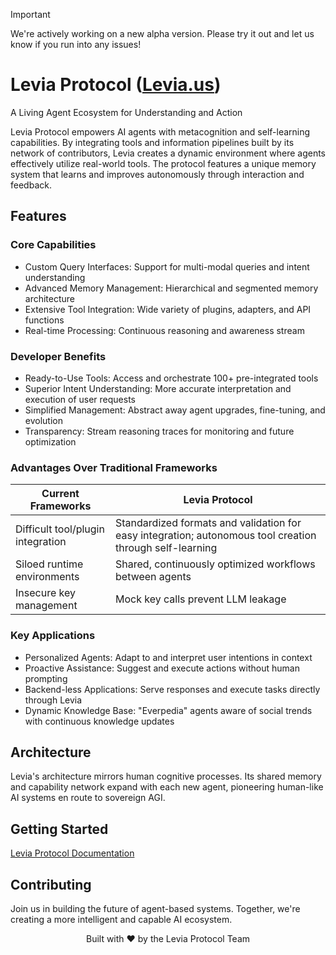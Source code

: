 > [!IMPORTANT]
> We're actively working on a new alpha version.
> Please try it out and let us know if you run into any issues!

# Levia Protocol ([Levia.us](https://levia.us/))

A Living Agent Ecosystem for Understanding and Action

Levia Protocol empowers AI agents with metacognition and self-learning capabilities. By integrating tools and information pipelines built by its network of contributors, Levia creates a dynamic environment where agents effectively utilize real-world tools. The protocol features a unique memory system that learns and improves autonomously through interaction and feedback.

## Features

### Core Capabilities

- Custom Query Interfaces: Support for multi-modal queries and intent understanding
- Advanced Memory Management: Hierarchical and segmented memory architecture  
- Extensive Tool Integration: Wide variety of plugins, adapters, and API functions
- Real-time Processing: Continuous reasoning and awareness stream

### Developer Benefits

- Ready-to-Use Tools: Access and orchestrate 100+ pre-integrated tools
- Superior Intent Understanding: More accurate interpretation and execution of user requests
- Simplified Management: Abstract away agent upgrades, fine-tuning, and evolution
- Transparency: Stream reasoning traces for monitoring and future optimization

### Advantages Over Traditional Frameworks

| Current Frameworks | Levia Protocol |
|-------------------|----------------|
| Difficult tool/plugin integration | Standardized formats and validation for easy integration; autonomous tool creation through self-learning |
| Siloed runtime environments | Shared, continuously optimized workflows between agents |
| Insecure key management | Mock key calls prevent LLM leakage |

### Key Applications

- Personalized Agents: Adapt to and interpret user intentions in context
- Proactive Assistance: Suggest and execute actions without human prompting
- Backend-less Applications: Serve responses and execute tasks directly through Levia
- Dynamic Knowledge Base: "Everpedia" agents aware of social trends with continuous knowledge updates

## Architecture

Levia's architecture mirrors human cognitive processes. Its shared memory and capability network expand with each new agent, pioneering human-like AI systems en route to sovereign AGI.

## Getting Started

[Levia Protocol Documentation](https://leviaprotocol.gitbook.io/)

## Contributing

Join us in building the future of agent-based systems. Together, we're creating a more intelligent and capable AI ecosystem.

<p align="center">Built with ❤️ by the Levia Protocol Team</p>
